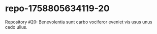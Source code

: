 # repo-1758805634119-20
Repository #20: Benevolentia sunt carbo vociferor eveniet vis usus unus cedo ullus.
